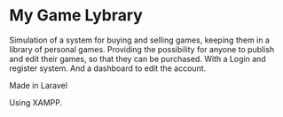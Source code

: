 # My Game Lybrary
<p>Simulation of a system for buying and selling games, keeping them in a library of personal games. Providing the possibility for anyone to publish and edit their games, so that they can be purchased. With a Login and register system. And a dashboard to edit the account.</p>
<p>Made in Laravel</p>
<p>Using XAMPP.</p>
